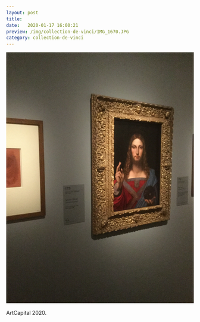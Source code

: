 ```yaml
---
layout: post
title:  
date:   2020-01-17 16:00:21
preview: /img/collection-de-vinci/IMG_1670.JPG
category: collection-de-vinci
---
```


![Picture 1](/img/collection-de-vinci/IMG_1670.JPG) 


ArtCapital 2020.


